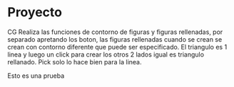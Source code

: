 # Proyecto
CG
Realiza las funciones de contorno de figuras y figuras rellenadas, por separado apretando los boton, las figuras rellenadas cuando se crean se crean con contorno diferente que puede ser especificado. El triangulo es 1 linea y luego un click para crear los otros 2 lados igual es triangulo rellanado.
Pick solo lo hace bien para la linea.

Esto es una prueba
